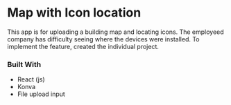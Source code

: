 # Map with Icon location

This app is for uploading a building map and locating icons.
The employeed company has difficulty seeing where the devices were installed. To implement the feature, created the individual project.

### Built With

- React (js)
- Konva
- File upload input
